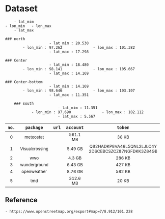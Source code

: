 # Dataset
		- lat_mim
	- lon_min	- lon_max
		- lat_max
```	
### north
					- lat_mim : 20.530
		- lon_min : 97.262				- lon_max : 101.382
					- lat_max : 17.298
```						
```
### Center
					- lat_mim : 18.480
		- lon_min : 98.141 				- lon_max : 105.667
					- lat_max : 14.169
```		
```				
### Center-bottom
					- lat_mim : 14.169
		- lon_min : 98.646  			- lon_max : 103.107
					- lat_max : 11.351
```			
```			
	### south
						- lat_mim : 11.351
			- lon_min : 97.690  			- lon_max : 102.112
						- lat_max : 5.567
```					

|```no.```|```package```|```url```|```account```|```token```|
| :---:| :---: | :---: | :---: | :---: |  
|<sub>0</sup>|<sub>meteostat</sup>						|<sub><sup>							</sup></sub>			|<sub>561.1 MB</sub>			|<sub>36 KB</sub>|
|<sub>1</sup>|<sub>Visualcrossing</sup>					|<sub><sup>							</sup></sub>			|<sub>5.49 GB</sup>				|<sub>Q82HADKP8VA46L5QNL2LJLC4Y<br>2DSCEBCSZCZ87NGFDKK3Z84GB<br></sup>|
|<sub>2</sup>|<sub>wwo</sup>							|<sub><sup>							</sup></sub>			|<sub>4.3 GB</sup>				|<sub>286 KB</sup>|
|<sub>3</sup>|<sub>wunderground</sup>					|<sub><sup>							</sup></sub>			|<sub>6.43 GB</sup>				|<sub>427 KB</sup>|
|<sub>4</sup>|<sub>openweather</sup>					|<sub><sup>							</sup></sub>			|<sub>8.76 GB</sup>				|<sub>582 KB</sup>|
|<sub>5</sup>|<sub>tmd</sup>							|<sub><sup>							</sup></sub>			|<sub>312.6 MB</sup>			|<sub>20 KB</sup>|

## Reference
	- https://www.openstreetmap.org/export#map=7/8.912/101.228
	
	


